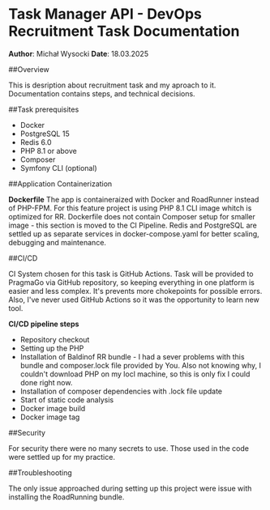# Task Manager API - DevOps Recruitment Task Documentation

   **Author**: Michał Wysocki
   **Date**: 18.03.2025

##Overview

   This is desription about recruitment task and my aproach to it. Documentation contains steps, and technical decisions. 

##Task prerequisites
   
   - Docker
   - PostgreSQL 15
   - Redis 6.0
   - PHP 8.1 or above
   - Composer
   - Symfony CLI (optional)

##Application Containerization
   
   **Dockerfile**
      The app is containeraized with Docker and RoadRunner instead of PHP-FPM. 
      For this feature project is using PHP 8.1 CLI image whitch is optimized for RR.
      Dockerfile does not contain Composer setup for smaller image - this section is moved to the CI Pipeline.
      Redis and PostgreSQL are settled up as separate services in docker-compose.yaml for better scaling, debugging and maintenance. 

##CI/CD
   
   CI System chosen for this task is GitHub Actions. Task will be provided to PragmaGo via GitHub repository, so keeping everything in one platform is easier and less complex. 
   It's prevents more chokepoints for possible errors. Also, I've never used GitHub Actions so it was the opportunity to learn new tool. 

**CI/CD pipeline steps**
   
   - Repository checkout
   - Setting up the PHP
   - Installation of Baldinof RR bundle - I had a sever problems with this bundle and composer.lock file provided by You. Also not knowing why, I couldn't download PHP on my locl machine, so this is only fix I could done right now.
   - Installation of composer dependencies with .lock file update
   - Start of static code analysis
   - Docker image build
   - Docker image tag

##Security

   For security there were no many secrets to use. Those used in the code were settled up for my practice. 
   

##Troubleshooting

   The only issue approached during setting up this project were issue with installing the RoadRunning bundle.
